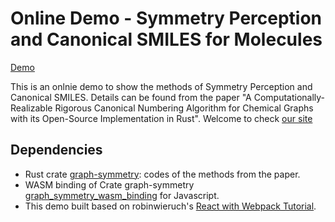 # Online Demo - Symmetry Perception and Canonical SMILES for Molecules

[Demo](https://m67wz.sse.codesandbox.io/)

This is an onlnie demo to show the methods of Symmetry Perception and Canonical SMILES. Details can be found from the paper "A Computationally-Realizable Rigorous Canonical Numbering Algorithm for Chemical Graphs with its Open-Source Implementation in Rust". Welcome to check [our site](https://chiral-data.github.io/)

## Dependencies
- Rust crate [graph-symmetry](https://github.com/chiral-data/rust-graph-symmetry): codes of the methods from the paper.
- WASM binding of Crate graph-symmetry [graph_symmetry_wasm_binding](https://github.com/chiral-data/rust-graph-symmetry-webassembly) for Javascript.
- This demo built based on robinwieruch's [React with Webpack Tutorial](https://www.robinwieruch.de/minimal-react-webpack-babel-setup/).